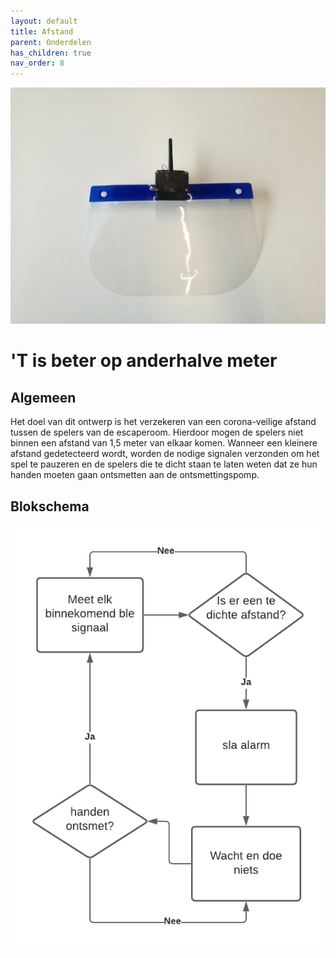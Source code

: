 ```yaml
---
layout: default
title: Afstand
parent: Onderdelen
has_children: true
nav_order: 8
---
```

![geheel](faceshield.jpg)
# 'T is beter op anderhalve meter
## Algemeen
Het doel van dit ontwerp is het verzekeren van een corona-veilige afstand tussen de spelers van de escaperoom. Hierdoor mogen de spelers niet binnen een afstand van 1,5 meter van elkaar komen. Wanneer een kleinere afstand gedetecteerd wordt, worden de nodige signalen verzonden om het spel te pauzeren en de spelers die te dicht staan te laten weten dat ze hun handen moeten gaan ontsmetten aan de ontsmettingspomp.
## Blokschema
![blokschema](Blokschema.png)
